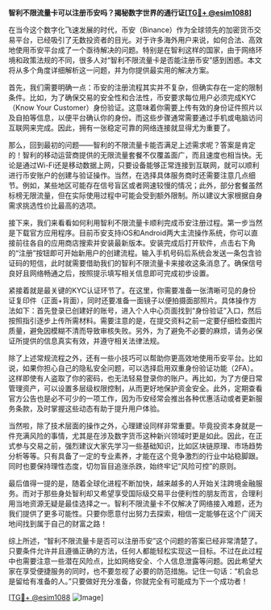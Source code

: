 **智利不限流量卡可以注册币安吗？揭秘数字世界的通行证[[TG💪+ @esim1088](https://t.me/s/esim1088)]**

在当今这个数字化飞速发展的时代，币安（Binance）作为全球领先的加密货币交易平台，已经吸引了无数投资者的目光。对于许多海外用户来说，如何合法、高效地使用币安平台成了一个亟待解决的问题。特别是在智利这样的国家，由于网络环境和政策法规的不同，很多人对“智利不限流量卡是否能注册币安”感到困惑。本文将从多个角度详细解析这一问题，并为你提供最实用的解决方案。

首先，我们需要明确一点：币安的注册流程其实并不复杂，但确实存在一定的限制条件。比如，为了确保交易的安全性和合法性，币安要求每位用户必须完成KYC（Know Your Customer）身份验证。这意味着你需要上传有效的身份证件照片以及自拍等信息，以便平台确认你的身份。而这些步骤通常需要通过手机或电脑访问互联网来完成。因此，拥有一张稳定可靠的网络连接就显得尤为重要了。

那么，回到最初的问题——智利的不限流量卡能否满足上述需求呢？答案是肯定的！智利的移动运营商提供的无限流量套餐不仅覆盖面广，而且速度也相当快。无论是通过Wi-Fi还是移动数据上网，只要设备能够正常连接到互联网，就可以顺利进行币安账户的创建与验证操作。当然，在选择具体服务商时还需要注意几点细节。例如，某些地区可能存在信号盲区或者网速较慢的情况；此外，部分套餐虽然标榜无限流量，但在实际使用过程中可能会受到额外限制。所以建议大家根据自身需求挑选性价比最高的选项。

接下来，我们来看看如何利用智利不限流量卡顺利完成币安注册过程。第一步当然是下载官方应用程序。目前币安支持iOS和Android两大主流操作系统，你可以直接前往各自的应用商店搜索并安装最新版本。安装完成后打开软件，点击右下角的“注册”按钮即可开始新用户的创建流程。输入手机号码后系统会发送一条包含验证码的短信，此时就需要借助我们的智利不限流量卡来接收这条消息了。确保信号良好且网络畅通之后，按照提示填写相关信息即可完成初步设置。

紧接着就是最关键的KYC认证环节了。在这里，你需要准备一张清晰可见的身份证复印件（正面+背面），同时还要准备一面镜子以便拍摄面部照片。具体操作方法如下：首先登录已创建好的账号，进入个人中心页面找到“身份验证”入口，然后按照指引逐步上传所需材料。需要注意的是，在提交资料之前一定要仔细检查图片质量，避免因模糊不清而导致审核失败。另外，为了避免不必要的麻烦，请务必保证所提供的信息真实有效，并遵守相关法律法规。

除了上述常规流程之外，还有一些小技巧可以帮助你更高效地使用币安平台。比如说，如果你担心自己的隐私安全问题，可以选择启用双重身份验证功能（2FA）。这样即使有人盗取了你的密码，也无法轻易登录你的账户。再比如，为了方便日常管理资产，可以设置多层级权限控制，从而更好地保护资金安全。此外，定期查看官方公告也是必不可少的一项工作，因为币安经常会推出各种优惠活动或者更新服务条款，及时掌握这些动态有助于提升用户体验。

当然啦，除了技术层面的操作之外，心理建设同样非常重要。毕竟投资本身就是一件充满风险的事情，尤其是在涉及数字货币这种新兴领域时更是如此。因此，在正式参与交易之前，强烈建议大家先学习一些基础知识，比如区块链原理、市场趋势分析等等。只有具备了一定的专业素养，才能在这个竞争激烈的行业中站稳脚跟。同时也要保持理性态度，切勿盲目追涨杀跌，始终牢记“风险可控”的原则。

最后值得一提的是，随着全球化进程不断加快，越来越多的人开始关注跨境金融服务。而对于那些身处智利却又希望享受国际级交易平台便利性的朋友而言，合理利用当地资源无疑是最佳选择之一。智利不限流量卡不仅解决了网络接入难题，还为我们提供了更多可能性。只要你愿意付出努力去探索，相信一定能够在这个广阔天地间找到属于自己的财富之路！

综上所述，“智利不限流量卡是否可以注册币安”这个问题的答案已经非常清楚了。只要条件允许并且遵循正确的方法，任何人都能轻松实现这一目标。不过在此过程中也需要注意一些潜在风险点，比如网络安全、个人信息泄露等问题。因此希望大家在享受便捷服务的同时，也不要忽视了必要的防范措施。记住一句话：“机会总是留给有准备的人。”只要做好充分准备，你就完全有可能成为下一个成功者！

[[TG💪+ @esim1088](https://t.me/s/esim1088) ![Image](https://i.postimg.cc/4NQfJmqS/Snipaste-2025-05-13-00-14-12.png)]
